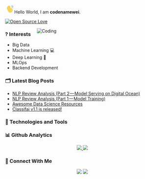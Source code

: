 


<img src="metadata/hello.gif" width="30">Hello World, I am **codenamewei**.<br />

[![Open Source Love](https://badges.frapsoft.com/os/v1/open-source.svg?v=102)](https://github.com/ellerbrock/open-source-badge/)

<img width=400 alt="Coding" src="https://i.pinimg.com/originals/c9/7d/6d/c97d6d2a2c5093b7805b15fd6e4b49e1.gif" align="right"/>

### ? Interests

- Big Data
- Machine Learning :computer:
- Deep Learning :vhs:
- MLOps
- Backend Development


### 🗂️ Latest Blog Posts
- [NLP Review Analysis (Part 2 — Model Serving on Digital Ocean)](https://medium.datadriveninvestor.com/nlp-review-analysis-part-2-model-serving-on-digital-ocean-a76d296eb53c)
- [NLP Review Analysis (Part 1 — Model Training)](https://medium.datadriveninvestor.com/nlp-review-analysis-part-1-model-training-531f7f470b87)
- [Awesome Data Science Resources](https://codenamewei.medium.com/awesome-data-science-resources-21fb0bb63870)
- [Classifai v1.1 is released!](https://medium.com/classifai-ai/classifai-v1-1-is-released-a07f23d5ec32)

### 🧰 Technologies and Tools

### 📊 Github Analytics

<p align="center">
<a href="https://github.com/codenamewei">
  <img height="180em" src="https://github-readme-stats-eight-theta.vercel.app/api?username=codenamewei&show_icons=true&theme=algolia&include_all_commits=true&count_private=true"/>
  <img height="180em" src="https://github-readme-stats-eight-theta.vercel.app/api/top-langs/?username=codenamewei&layout=compact&langs_count=8&theme=algolia"/>
</a>
</p>


### 📩 Connect With Me

<p align="center">
<a href="https://www.linkedin.com/in/codenamewei"><img src="https://img.shields.io/badge/-codenamewei-0077B5?style=flat&logo=Linkedin&logoColor=white"/></a>
<a href="mailto:codenamewei@gmail.com"><img src="https://img.shields.io/badge/-codenamewei@gmail.com-D14836?style=flat&logo=Gmail&logoColor=white"/></a>
</p>

